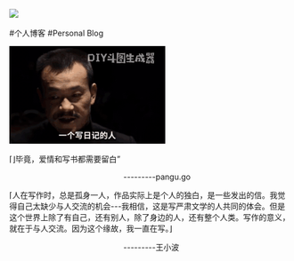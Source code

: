 [![](https://img.shields.io/badge/made_with-%E2%9D%A4-ff69b4.svg)](https://shukangzhang.com)

#个人博客
#Personal Blog

![正经人谁写日记啊](/images//%E6%AD%A3%E7%BB%8F%E4%BA%BA%E8%B0%81%E5%86%99%E6%97%A5%E8%AE%B0.gif) 

⌈⌋毕竟，爱情和写书都需要留白”   

&nbsp; &nbsp; &nbsp; &nbsp;  &nbsp; &nbsp; &nbsp; &nbsp; &nbsp; &nbsp; &nbsp;&nbsp; &nbsp; &nbsp; &nbsp;  &nbsp; &nbsp; &nbsp; &nbsp; &nbsp; &nbsp; &nbsp;&nbsp; &nbsp; &nbsp; &nbsp;  &nbsp;  ---------pangu.go

⌈人在写作时，总是孤身一人，作品实际上是个人的独白，是一些发出的信。我觉得自己太缺少与人交流的机会---我相信，这是写严肃文学的人共同的体会。但是这个世界上除了有自己，还有别人，除了身边的人，还有整个人类。写作的意义，就在于与人交流。因为这个缘故，我一直在写。⌋

&nbsp; &nbsp; &nbsp; &nbsp;  &nbsp; &nbsp; &nbsp; &nbsp; &nbsp; &nbsp; &nbsp;&nbsp; &nbsp; &nbsp; &nbsp;  &nbsp; &nbsp; &nbsp; &nbsp; &nbsp; &nbsp; &nbsp;&nbsp; &nbsp; &nbsp; &nbsp;  &nbsp;  ---------王小波
